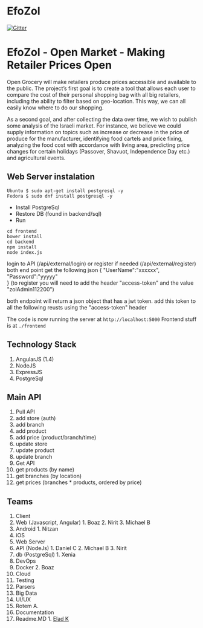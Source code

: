 # EfoZol

[![Gitter](https://badges.gitter.im/Join%20Chat.svg)](https://gitter.im/EladRK/EfoZol?utm_source=badge&utm_medium=badge&utm_campaign=pr-badge&utm_content=badge)

# EfoZol - Open Market - Making Retailer Prices Open
Open Grocery will make retailers produce prices accessible and available to the public. 
The project’s first goal is to create a tool that allows each user to compare the cost of their personal shopping bag with all big retailers, including the ability to filter based on geo-location. This way, we can all easily know where to do our shopping.

As a second goal, and after collecting the data over time, we wish to publish some analysis of the Israeli market. For instance, we believe we could supply information on topics such as increase or decrease in the price of produce for the manufacturer, identifying food cartels and price fixing, analyzing the food cost with accordance with living area, predicting price changes for certain holidays (Passover, Shavuot, Independence Day etc.) and agricultural events.

## Web Server instalation 

```
Ubuntu $ sudo apt-get install postgresql -y  
Fedora $ sudo dnf install postgresql -y
```

 - Install PostgreSql
 - Restore DB (found in backend/sql)
 - Run 
```
cd frontend 
bower install
cd backend
npm install
node index.js

``` 
 login to API (/api/external/login) or  register if needed (/api/external/register)
 both end point get the following json
{
	"UserName":"xxxxxx",
	"Password":"yyyyy"	
}
(to register you will need to add the header "access-token" and the value "zolAdmin112200")

both endpoint will return a json object that has a jwt token.
add this token to all the following reusts using the "access-token" header
 
 
 
The code is now running the server at `http://localhost:5000`
Frontend stuff is at `./frontend`

## Technology Stack
1. AngularJS (1.4)
2. NodeJS
3. ExpressJS
4. PostgreSql


## Main API

1. Pull API
  1. add store (auth)
  2. add branch
  3. add product
  4. add price (product/branch/time)
  5. update store
  6. update product
  7. update branch
2. Get API
  1. get products (by name)
  2. get branches (by location)
  3. get prices (branches * products, ordered by price)
		
## Teams
1. Client
  1. Web (Javascript, Angular)
    1. Boaz
    2. Nirit
    3. Michael B
  2. Android
    1. Nitzan
  3. iOS
2. Web Server 
  1. API (NodeJs) 
    1. Daniel C
    2. Michael B
    3. Nirit 
  2. db (PostgreSql)
    1. Xenia
3. DevOps 
  1. Docker
    2. Boaz
  1. Cloud
  2. Testing
4. Parsers
5. Big Data
6. UI/UX
  1. Rotem A.
7. Documentation
  1. Readme.MD 
    1. [Elad K](https://github.com/eladrk)
